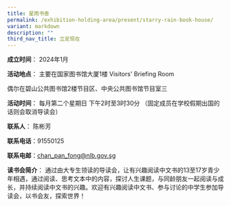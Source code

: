 ```yaml
---
title: 星雨书舍
permalink: /exhibition-holding-area/present/starry-rain-book-house/
variant: markdown
description: ""
third_nav_title: 立足现在
---
```

**成立时间**：	2024年1月

**活动地点**：	主要在国家图书馆大厦1楼 Visitors' Briefing Room

偶尔在碧山公共图书馆2楼节目区、中央公共图书馆节目室三

**活动时间**：	每月第二个星期日
下午2时至3时30分
（固定成员在学校假期出国的话则会取消导读会）


**联系人**：	陈彬芳

**联系电话**：91550125

**联系电邮**：chan_pan_fong@nlb.gov.sg


**读书会简介**：	通过由大专生领读的导读会，让有兴趣阅读中文书的13至17岁青少年相遇，通过阅读、思考文本中的内容，探讨人生课题，与同龄朋友一起阅读与成长，并持续阅读中文书的兴趣。欢迎有兴趣阅读中文书、参与讨论的中学生参加导读会，以书会友，探索世界！